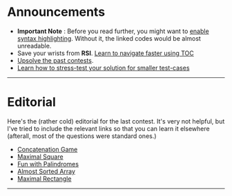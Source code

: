 # Announcements
* **Important Note** : Before you read further, you might want to [enable syntax highlighting](../../documentation/documentation.md). Without it, the linked codes would be almost unreadable. 
* Save your wrists from **RSI**. [Learn to navigate faster using TOC](../../documentation/faster-navigation.md)
* [Upsolve the past contests](../../invitation-link/invitation-link.md).
* [Learn how to stress-test your solution for smaller test-cases](../../documentation/stress-testing.md)

----

# Editorial

Here's the (rather cold) editorial for the last contest. It's very not helpful, but I've tried to include the relevant links so that you can learn it elsewhere (afterall, most of the questions were standard ones.)

* [Concatenation Game](concatenation-game/concatenation-game.md)
* [Maximal Square](maximal-square/maximal-square.md)
* [Fun with Palindromes](fun-with-palindromes/fun-with-palindromes.md)
* [Almost Sorted Array](almost-sorted-array/almost-sorted-array.md)
* [Maximal Rectangle](maximal-rectangle/maximal-rectangle.md)

----
